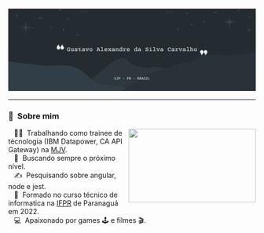 <p align="center">
  <img src="https://github.com/GustavoASCarvalho/GustavoASCarvalho/blob/main/Assets/Github_header_profile.png">
</p>

---------
### :space_invader: &nbsp;Sobre mim

<img src="https://c.tenor.com/45bmFkoznYMAAAAC/great-job.gif" height="150px" width="258.75px" align="right">

&nbsp;&nbsp;&nbsp;:technologist: &nbsp;Trabalhando como trainee de técnologia (IBM Datapower, CA API Gateway) na [MJV](https://www.mjvinnovation.com/pt-br/).\
&nbsp;&nbsp;&nbsp;:seedling: &nbsp;Buscando sempre o próximo nível. \
&nbsp;&nbsp;&nbsp;:writing_hand: &nbsp;Pesquisando sobre angular, node e jest.\
&nbsp;&nbsp;&nbsp;:school_satchel: &nbsp;Formado no curso técnico de informatica na [IFPR](https://paranagua.ifpr.edu.br/) de Paranaguá em 2022.\
&nbsp;&nbsp;&nbsp;:computer: &nbsp;Apaixonado por games :joystick: e filmes :clapper:.
